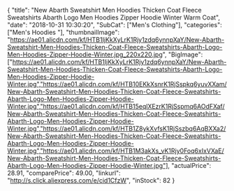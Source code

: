 {
	"title": "New Abarth Sweatshirt Men Hoodies Thicken Coat Fleece Sweatshirts Abarth Logo Men Hoodies Zipper Hoodie Winter Warm Coat",
	"date": "2018-10-31 10:30:20",
	"SubCat": ["Men's Clothing"],
	"categories": ["Men's Hoodies "],
	"thumbnailImage": "https://ae01.alicdn.com/kf/HTB1IjKkXyLrK1Rjy1zdq6ynnpXaY/New-Abarth-Sweatshirt-Men-Hoodies-Thicken-Coat-Fleece-Sweatshirts-Abarth-Logo-Men-Hoodies-Zipper-Hoodie-Winter.jpg_220x220.jpg",
	"BigImage": ["https://ae01.alicdn.com/kf/HTB1IjKkXyLrK1Rjy1zdq6ynnpXaY/New-Abarth-Sweatshirt-Men-Hoodies-Thicken-Coat-Fleece-Sweatshirts-Abarth-Logo-Men-Hoodies-Zipper-Hoodie-Winter.jpg","https://ae01.alicdn.com/kf/HTB10EKkXsnrK1RjSspkq6yuvXXam/New-Abarth-Sweatshirt-Men-Hoodies-Thicken-Coat-Fleece-Sweatshirts-Abarth-Logo-Men-Hoodies-Zipper-Hoodie-Winter.jpg","https://ae01.alicdn.com/kf/HTB15eqlXEzrK1RjSspmq6AOdFXaf/New-Abarth-Sweatshirt-Men-Hoodies-Thicken-Coat-Fleece-Sweatshirts-Abarth-Logo-Men-Hoodies-Zipper-Hoodie-Winter.jpg","https://ae01.alicdn.com/kf/HTB1Z8ykXvfsK1RjSszbq6AqBXXa2/New-Abarth-Sweatshirt-Men-Hoodies-Thicken-Coat-Fleece-Sweatshirts-Abarth-Logo-Men-Hoodies-Zipper-Hoodie-Winter.jpg","https://ae01.alicdn.com/kf/HTB1M3akXs_vK1Rjy0Foq6xIxVXaE/New-Abarth-Sweatshirt-Men-Hoodies-Thicken-Coat-Fleece-Sweatshirts-Abarth-Logo-Men-Hoodies-Zipper-Hoodie-Winter.jpg"],
	"actualPrice": 28.91,
	"comparePrice": 49.00,
	"linkurl": "http://s.click.aliexpress.com/e/cid1CfzW",
	"inStock": 82
}
